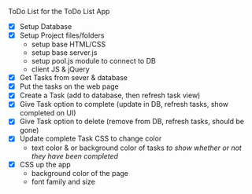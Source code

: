 
ToDo List for the ToDo List App

- [X] Setup Database
- [X] Setup Project files/folders
  - setup base HTML/CSS
  - setup base server.js
  - setup pool.js module to connect to DB
  - client JS & jQuery
- [X] Get Tasks from sever & database
- [X] Put the tasks on the web page
- [X] Create a Task (add to database, then refresh task view)
- [X] Give Task option to complete (update in DB, refresh tasks, show completed on UI)
- [X] Give Task option to delete (remove from DB, refresh tasks, should be gone)
- [X] Update complete Task CSS to change color 
  - text color & or background color of tasks *to show whether or not they have been completed*
- [X] CSS up the app
  - background color of the page
  - font family and size